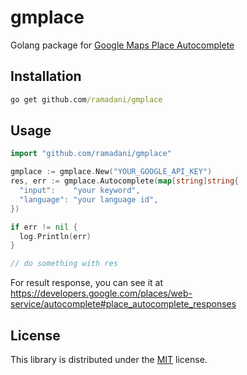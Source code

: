 # gmplace

Golang package for [Google Maps Place Autocomplete](https://developers.google.com/places/web-service/autocomplete)

## Installation

```cmd
go get github.com/ramadani/gmplace
```

## Usage

```go
import "github.com/ramadani/gmplace"

gmplace := gmplace.New("YOUR_GOOGLE_API_KEY")
res, err := gmplace.Autocomplete(map[string]string{
  "input":    "your keyword",
  "language": "your language id",
})

if err != nil {
  log.Println(err)
}

// do something with res
```

For result response, you can see it at https://developers.google.com/places/web-service/autocomplete#place_autocomplete_responses

## License

This library is distributed under the [MIT](LICENSE) license.